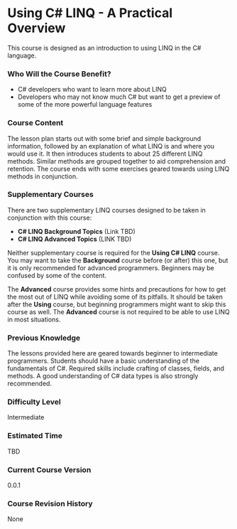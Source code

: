 # Using C# LINQ - A Practical Overview
This course is designed as an introduction to using LINQ in the C# language.

### Who Will the Course Benefit?
 - C# developers who want to learn more about LINQ
 - Developers who may not know much C# but want to get a preview of some of the more powerful language features

### Course Content
The lesson plan starts out with some brief and simple background information, followed by an explanation of what LINQ is and where you would use it. It then introduces students to about 25 different LINQ methods. Similar methods are grouped together to aid comprehension and retention. The course ends with some exercises geared towards using LINQ methods in conjunction.

### Supplementary Courses
There are two supplementary LINQ courses designed to be taken in conjunction with this course:
 - **C# LINQ Background Topics** (Link TBD)
 - **C# LINQ Advanced Topics** (LINK TBD)

Neither supplementary course is required for the **Using C# LINQ** course. You may want to take the **Background** course before (or after) this one, but it is only recommended for advanced programmers. Beginners may be confused by some of the content.

The **Advanced** course provides some hints and precautions for how to get the most out of LINQ while avoiding some of its pitfalls. It should be taken after the **Using** course, but beginning programmers might want to skip this course as well. The **Advanced** course is not required to be able to use LINQ in most situations.

### Previous Knowledge
The lessons provided here are geared towards beginner to intermediate programmers. Students should have a basic understanding of the fundamentals of C#. Required skills include crafting of classes, fields, and methods. A good understanding of C# data types is also strongly recommended. 

### Difficulty Level
Intermediate

### Estimated Time
TBD

### Current Course Version
0.0.1

### Course Revision History
None
